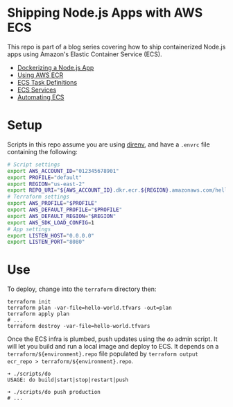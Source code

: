 # Shipping Node.js Apps with AWS ECS

This repo is part of a blog series covering how to ship containerized Node.js
apps using Amazon's Elastic Container Service (ECS).

- [Dockerizing a Node.js App](https://blog.devopsdreams.io/thinking-inside-the-box)
- [Using AWS ECR](https://blog.devopsdreams.io/container-yourself)
- [ECS Task Definitions](https://blog.devopsdreams.io/ecs-task-definitions)
- [ECS Services ](https://blog.devopsdreams.io/ecs-services)
- [Automating ECS](https://blog.devopsdreams.io/automating-ecs)

# Setup

Scripts in this repo assume you are using [direnv](https://direnv.net), and have a `.envrc` file
containing the following:

```bash
# Script settings
export AWS_ACCOUNT_ID="012345678901"
export PROFILE="default"
export REGION="us-east-2"
export REPO_URI="${AWS_ACCOUNT_ID}.dkr.ecr.${REGION}.amazonaws.com/hello-world-production"
# Terraform settings
export AWS_PROFILE="$PROFILE"
export AWS_DEFAULT_PROFILE="$PROFILE"
export AWS_DEFAULT_REGION="$REGION"
export AWS_SDK_LOAD_CONFIG=1
# App settings
export LISTEN_HOST="0.0.0.0"
export LISTEN_PORT="8080"
```

# Use

To deploy, change into the `terraform` directory then:

```console
terraform init
terraform plan -var-file=hello-world.tfvars -out=plan
terraform apply plan
# ...
terraform destroy -var-file=hello-world.tfvars
```

Once the ECS infra is plumbed, push updates using the `do` admin script. It will let
you build and run a local image and deploy to ECS. It depends on a
`terraform/${environment}.repo` file populated by `terraform output ecr_repo > terraform/${environment}.repo`.

```console
➜ ./scripts/do
USAGE: do build|start|stop|restart|push

➜ ./scripts/do push production
# ...
```
